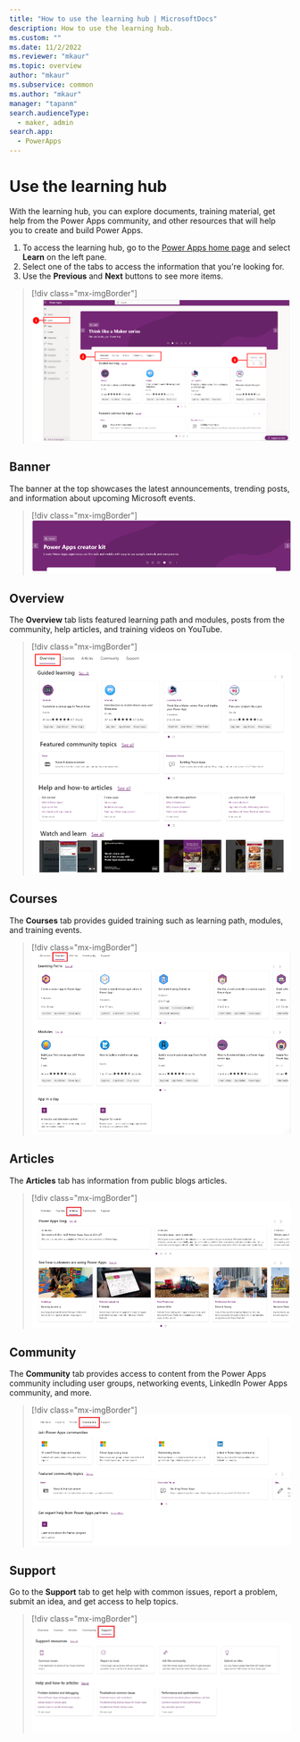 ```yaml
---
title: "How to use the learning hub | MicrosoftDocs"
description: How to use the learning hub. 
ms.custom: ""
ms.date: 11/2/2022
ms.reviewer: "mkaur"
ms.topic: overview
author: "mkaur"
ms.subservice: common
ms.author: "mkaur"
manager: "tapanm"
search.audienceType: 
  - maker, admin
search.app: 
  - PowerApps
---
```


# Use the learning hub

With the learning hub, you can explore documents, training material, get help from the Power Apps community, and other resources that will help you to create and build Power Apps.

1. To access the learning hub, go to the [Power Apps home page](https://make.powerapps.com) and select **Learn** on the left pane. 
2. Select one of the tabs to access the information that you're looking for.
3. Use the **Previous** and **Next** buttons to see more items. 

> [!div class="mx-imgBorder"] 
> ![How to use the learning hub.](media/learn/learn-hub.png "How to use the learning hub") 


## Banner

The banner at the top showcases the latest announcements, trending posts, and information about upcoming Microsoft events. 

> [!div class="mx-imgBorder"] 
> ![Banner for the learning hub.](media/learn/learn-banner.png "Banner for learning hub") 

## Overview

The **Overview** tab lists featured learning path and modules, posts from the community, help articles, and training videos on YouTube.

> [!div class="mx-imgBorder"] 
> ![Overview tab.](media/learn/overview-tab.png "Overview tab") 

## Courses

The **Courses** tab provides guided training such as learning path, modules, and training events.

> [!div class="mx-imgBorder"] 
> ![Courses tab.](media/learn/learn-courses.png "Courses tab") 

## Articles

The **Articles** tab has information from public blogs articles.

> [!div class="mx-imgBorder"] 
> ![Articles tab.](media/learn/learn-articles.png "Articles tab") 


## Community

The **Community** tab provides access to content from the Power Apps community including user groups, networking events, LinkedIn Power Apps community, and more. 

> [!div class="mx-imgBorder"] 
> ![Community tab.](media/learn/learn-community.png "Community tab") 

## Support

Go to the **Support** tab to get help with common issues, report a problem, submit an idea, and get access to help topics.

> [!div class="mx-imgBorder"] 
> ![Support tab.](media/learn/learn-support.png "Support tab") 
